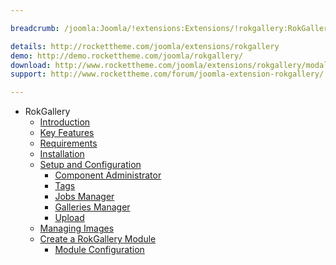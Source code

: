 ```yaml
---

breadcrumb: /joomla:Joomla/!extensions:Extensions/!rokgallery:RokGallery

details: http://rockettheme.com/joomla/extensions/rokgallery
demo: http://demo.rockettheme.com/joomla/rokgallery/
download: http://www.rockettheme.com/joomla/extensions/rokgallery/modal/downloads
support: http://www.rockettheme.com/forum/joomla-extension-rokgallery/

---
```


* RokGallery
    * [Introduction]()
    * [Key Features](INDEX.md#key-features)
    * [Requirements](INDEX.md#requirements)
    * [Installation](INDEX.md#how-to-install)
    * [Setup and Configuration](rokgallery_administrator.md)
        * [Component Administrator](rokgallery_administrator.md#understanding-the-administrator)
        * [Tags](rokgallery_administrator.md#tags)
        * [Jobs Manager](rokgallery_administrator.md#jobs-manager)
        * [Galleries Manager](rokgallery_administrator.md#galleries-manager)
        * [Upload](rokgallery_administrator.md#upload)
    * [Managing Images](rokgallery_images.md)
    * [Create a RokGallery Module](rokgallery_module.md)
        * [Module Configuration](rokgallery_module.md#module-configuration)